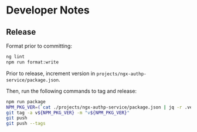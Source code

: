 # Developer Notes

## Release

Format prior to committing:

```bash
ng lint
npm run format:write
```

Prior to release, increment version in `projects/ngx-authp-service/package.json`.

Then, run the following commands to tag and release:

```bash
npm run package
NPM_PKG_VER=(`cat ./projects/ngx-authp-service/package.json | jq -r .version`)
git tag -a v${NPM_PKG_VER} -m "v${NPM_PKG_VER}"
git push
git push --tags
```
